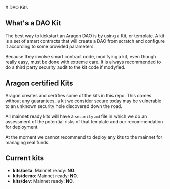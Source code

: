 # DAO Kits

## What's a DAO Kit

The best way to kickstart an Aragon DAO is by using a Kit, or template. A kit is a set of smart contracts that will create a DAO from scratch and configure it according to some provided parameters.

Because they involve smart contract code, modifying a kit, even though really easy, must be done with extreme care. It is always recommended to do a third party security audit to the kit code if modyfied.

## Aragon certified Kits

Aragon creates and certifies some of the kits in this repo. This comes without any guarantees, a kit we consider secure today may be vulnerable to an unknown security hole discovered down the road.

All mainnet ready kits will have a `security.md` file in which we do an assessment of the potential risks of that template and our recommendation for deployment. 

At the moment we cannot recommend to deploy any kits to the mainnet for managing real funds.

## Current kits

- **kits/beta**: Mainnet ready: **NO**.
- **kits/demo**: Mainnet ready: **NO**.
- **kits/dev**: Mainnet ready: **NO**.
